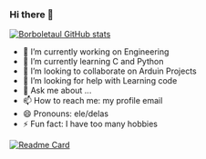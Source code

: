 ### Hi there 👋

[![Borboletaul GitHub stats](https://github-readme-stats.vercel.app/api?username=Borboletazul&show_icons=true&theme=cobalt2)](https://github.com/Borboletzul/github-readme-stats)
<!--![Anurag's GitHub stats](https://github-readme-stats.vercel.app/api?username=Borboletazul&hide=contribs,prs)-->

- 🔭 I’m currently working on Engineering
- 🌱 I’m currently learning C and Python
- 👯 I’m looking to collaborate on Arduin Projects
- 🤔 I’m looking for help with Learning code
- 💬 Ask me about ...
- 📫 How to reach me: my profile email
- 😄 Pronouns: ele/delas
- ⚡ Fun fact: I have too many hobbies

[![Readme Card](https://github-readme-stats.vercel.app/api/pin/?username=Borboletazul&repo=github-readme-stats)](https://github.com/Borboletzul/github-readme-stats)
